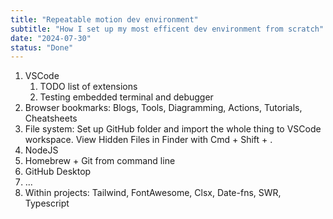 ```yaml
---
title: "Repeatable motion dev environment"
subtitle: "How I set up my most efficent dev environment from scratch"
date: "2024-07-30"
status: "Done"
---
```


1. VSCode
   1. TODO list of extensions
   1. Testing embedded terminal and debugger
1. Browser bookmarks: Blogs, Tools, Diagramming, Actions, Tutorials, Cheatsheets
1. File system: Set up GitHub folder and import the whole thing to VSCode workspace. View Hidden Files in Finder with Cmd + Shift + .
1. NodeJS
1. Homebrew + Git from command line
1. GitHub Desktop
1. ...
1. Within projects: Tailwind, FontAwesome, Clsx, Date-fns, SWR, Typescript
